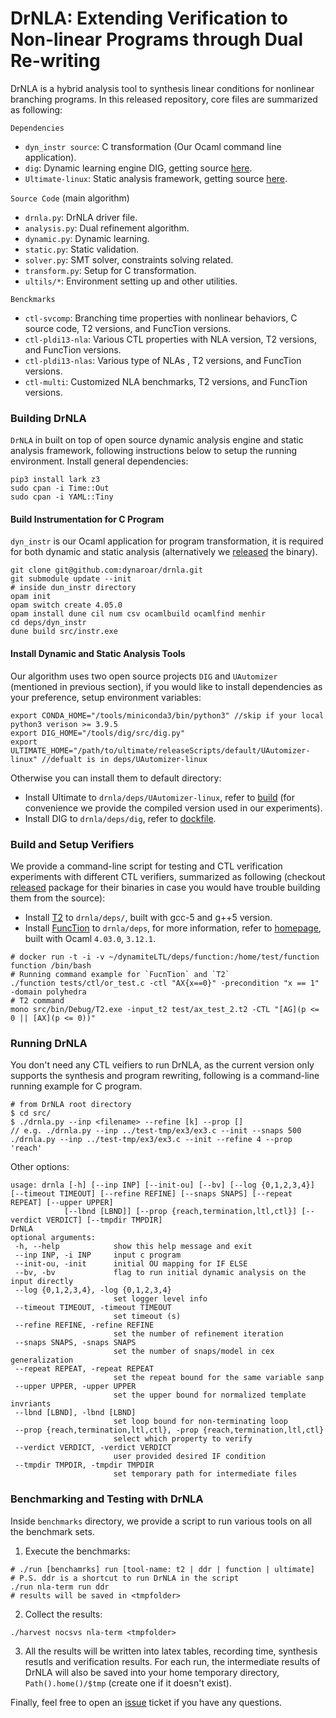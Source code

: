 # DrNLA: Extending Verification to Non-linear Programs through Dual Re-writing

DrNLA is a hybrid analysis tool to synthesis linear conditions for nonlinear branching programs. In this released repository, core files are summarized as following:

`Dependencies`
- `dyn_instr source`: C transformation (Our Ocaml command line application).
- `dig`: Dynamic learning engine DIG, getting source [here](https://github.com/dynaroars/dig).
- `Ultimate-linux`: Static analysis framework, getting source [here](https://github.com/ultimate-pa/ultimate).

`Source Code` (main algorithm)
- `drnla.py`: DrNLA driver file.
- `analysis.py`: Dual refinement algorithm.
- `dynamic.py`: Dynamic learning.
- `static.py`: Static validation.
- `solver.py`: SMT solver, constraints solving related.
- `transform.py`: Setup for C transformation.
- `ultils/*`: Environment setting up and other utilities.

`Benckmarks`
- `ctl-svcomp`: Branching time properties with nonlinear behaviors, C source code, T2 versions, and FuncTion versions.
- `ctl-pldi13-nla`: Various CTL properties with NLA version, T2 versions, and FuncTion versions.
- `ctl-pldi13-nlas`: Various type of NLAs , T2 versions, and FuncTion versions.
- `ctl-multi`: Customized NLA benchmarks, T2 versions, and FuncTion versions.

### Building DrNLA

`DrNLA` in built on top of open source dynamic analysis engine and static analysis framework, following instructions below to setup the running environment.
Install general dependencies:

```
pip3 install lark z3
sudo cpan -i Time::Out
sudo cpan -i YAML::Tiny
```

#### Build Instrumentation for C Program
`dyn_instr` is our Ocaml application for program transformation, it is required for both dynamic and static analysis (alternatively we [released](https://github.com/dynaroar/drnla/releases) the binary).
```
git clone git@github.com:dynaroar/drnla.git
git submodule update --init
# inside dun_instr directory
opam init
opam switch create 4.05.0
opam install dune cil num csv ocamlbuild ocamlfind menhir
cd deps/dyn_instr
dune build src/instr.exe
```

#### Install Dynamic and Static Analysis Tools
Our algorithm uses two open source projects `DIG` and `UAutomizer` (mentioned in previous section), if you would like to install dependencies as your preference, setup environment variables:

```
export CONDA_HOME="/tools/miniconda3/bin/python3" //skip if your local python3 verison >= 3.9.5
export DIG_HOME="/tools/dig/src/dig.py"
export ULTIMATE_HOME="/path/to/ultimate/releaseScripts/default/UAutomizer-linux" //defualt is in deps/UAutomizer-linux
```
Otherwise you can install them to default directory: 
- Install Ultimate to `drnla/deps/UAutomizer-linux`, refer to [build](https://github.com/ultimate-pa/ultimate/wiki/Usage) (for convenience we provide the compiled version used in our experiments).
- Install DIG to `drnla/deps/dig`, refer to [dockfile](https://github.com/dynaroars/dig/blob/4ee9b94ed1117db312cb5eeb305c710809e0a7f8/Dockerfile).  
<!-- - copy `scripts/*` to `/usr/local/bin` (or somewhere in your PATH) -->
<!-- - `git submodule update --init` -->

### Build and Setup Verifiers
We provide a command-line script for testing and CTL verification experiments with different CTL verifiers, summarized as following (checkout [released](https://github.com/dynaroar/drnla/releases) package for their binaries in case you would have trouble building them from the source): 

- Install [T2](https://github.com/mmjb/T2#readme) to `drnla/deps/`, built with gcc-5 and g++5 version.
- Install [FuncTion](https://github.com/caterinaurban/function) to `drnla/deps`, for more information, refer to [homepage](https://caterinaurban.github.io/project/function/), built with Ocaml `4.03.0`, `3.12.1`.

```
# docker run -t -i -v ~/dynamiteLTL/deps/function:/home/test/function function /bin/bash
# Running command example for `FucnTion` and `T2`
./function tests/ctl/or_test.c -ctl "AX{x==0}" -precondition "x == 1" -domain polyhedra
# T2 command
mono src/bin/Debug/T2.exe -input_t2 test/ax_test_2.t2 -CTL "[AG](p <= 0 || [AX](p <= 0))"
```

### Running DrNLA

You don't need any CTL veifiers to run DrNLA, as the current version only supports the synthesis and program rewriting, following is a command-line running example for C program.
```
# from DrNLA root directory
$ cd src/
$ ./drnla.py --inp <filename> --refine [k] --prop []
// e.g. ./drnla.py --inp ../test-tmp/ex3/ex3.c --init --snaps 500 
./drnla.py --inp ../test-tmp/ex3/ex3.c --init --refine 4 --prop 'reach'
```
Other options:

 ```
usage: drnla [-h] [--inp INP] [--init-ou] [--bv] [--log {0,1,2,3,4}] [--timeout TIMEOUT] [--refine REFINE] [--snaps SNAPS] [--repeat REPEAT] [--upper UPPER]
             [--lbnd [LBND]] [--prop {reach,termination,ltl,ctl}] [--verdict VERDICT] [--tmpdir TMPDIR]
DrNLA
optional arguments:
  -h, --help            show this help message and exit
  --inp INP, -i INP     input c program
  --init-ou, -init      initial OU mapping for IF ELSE
  --bv, -bv             flag to run initial dynamic analysis on the input directly
  --log {0,1,2,3,4}, -log {0,1,2,3,4}
                        set logger level info
  --timeout TIMEOUT, -timeout TIMEOUT
                        set timeout (s)
  --refine REFINE, -refine REFINE
                        set the number of refinement iteration
  --snaps SNAPS, -snaps SNAPS
                        set the number of snaps/model in cex generalization
  --repeat REPEAT, -repeat REPEAT
                        set the repeat bound for the same variable sanp
  --upper UPPER, -upper UPPER
                        set the upper bound for normalized template invriants
  --lbnd [LBND], -lbnd [LBND]
                        set loop bound for non-terminating loop
  --prop {reach,termination,ltl,ctl}, -prop {reach,termination,ltl,ctl}
                        select which property to verify
  --verdict VERDICT, -verdict VERDICT
                        user provided desired IF condition
  --tmpdir TMPDIR, -tmpdir TMPDIR
                        set temporary path for intermediate files
 ```

### Benchmarking and Testing with DrNLA 

Inside `benchmarks` directory, we provide a script to run various tools on all the benchmark sets.
1. Execute the benchmarks:
```
# ./run [benchamrks] run [tool-name: t2 | ddr | function | ultimate]
# P.S. ddr is a shortcut to run DrNLA in the script
./run nla-term run ddr
# results will be saved in <tmpfolder>
```
2. Collect the results:
```
./harvest nocsvs nla-term <tmpfolder>
```
3. All the results will be written into latex tables, recording time, synthesis resutls and verification results. For each run, the intermediate results of DrNLA will also be saved into your home temporary directory, `Path().home()/$tmp` (create one if it doesn't exist).

Finally, feel free to open an [issue](https://github.com/cyruliu/drnla/issues) ticket if you have any questions.

